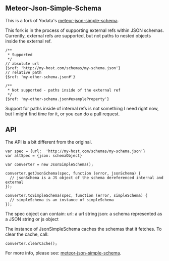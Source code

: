 Meteor-Json-Simple-Schema
-------------------------

This is a fork of Yodata's <a href="https://github.com/Yodata/meteor-json-simple-schema">meteor-json-simple-schema</a>.

This fork is in the process of supporting external refs within JSON schemas.
Currently, external refs are supported, but not paths to nested objects inside the external ref.

```
/**
 * Supported
 */
// absolute url
{$ref: 'http://my-host.com/schemas/my-schema.json'}
// relative path
{$ref: 'my-other-schema.json#'}

/**
 * Not supported - paths inside of the external ref
 */
{$ref: 'my-other-schema.json#exampleProperty'}
```

Support for paths inside of internal refs is not something I need right now,
but I might find time for it, or you can do a pull request.



API
---

The API is a bit different from the original.

```
var spec = {url:  'http://my-host.com/schemas/my-schema.json'}
var altSpec = {json: schemaObject}

var converter = new JsonSimpleSchema();

converter.getJsonSchema(spec, function (error, jsonSchema) {
  // jsonSchema is a JS object of the schema dereferenced internal and external
});

converter.toSimpleSchema(spec, function (error, simpleSchema) {
  // simpleSchema is an instance of simpleSchema
});
```

The spec object can contain:
  url:  a url string
  json: a schema represented as a JSON string or js object


The instance of JsonSimpleSchema caches the schemas that it fetches.  To clear the cache, call:
```
converter.clearCache();
```

For more info, please see:
<a href="https://github.com/Yodata/meteor-json-simple-schema">meteor-json-simple-schema</a>.